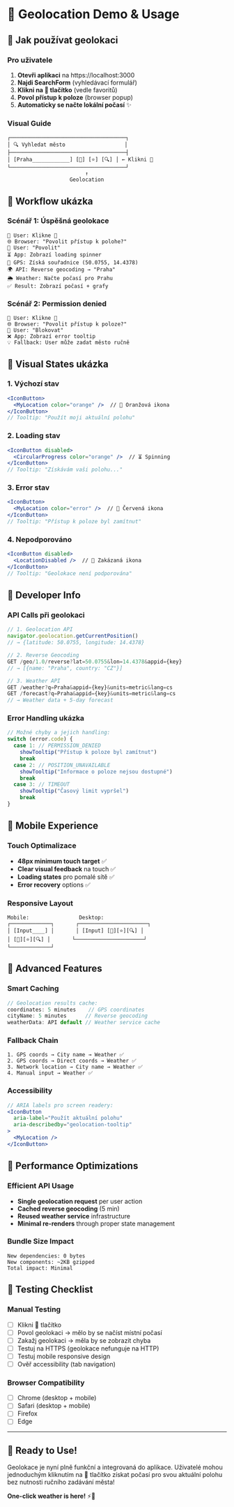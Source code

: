 # 📍 Geolocation Demo & Usage

## 🎯 Jak používat geolokaci

### Pro uživatele
1. **Otevři aplikaci** na https://localhost:3000
2. **Najdi SearchForm** (vyhledávací formulář)
3. **Klikni na 📍 tlačítko** (vedle favoritů)
4. **Povol přístup k poloze** (browser popup)
5. **Automaticky se načte lokální počasí** ✨

### Visual Guide
```
┌─────────────────────────────────────┐
│ 🔍 Vyhledat město                   │
├─────────────────────────────────────┤
│ [Praha____________] [📍] [⭐] [🔍] │ ← Klikni 📍
└─────────────────────────────────────┘
                         ↑
                    Geolocation
```

## 🔄 Workflow ukázka

### Scénář 1: Úspěšná geolokace
```
👤 User: Klikne 📍
🌐 Browser: "Povolit přístup k polohe?"
👤 User: "Povolit"
⏳ App: Zobrazí loading spinner
📡 GPS: Získá souřadnice (50.0755, 14.4378)
🌍 API: Reverse geocoding → "Praha"
🌦️ Weather: Načte počasí pro Prahu
✅ Result: Zobrazí počasí + grafy
```

### Scénář 2: Permission denied
```
👤 User: Klikne 📍  
🌐 Browser: "Povolit přístup k poloze?"
👤 User: "Blokovat"
❌ App: Zobrazí error tooltip
💡 Fallback: User může zadat město ručně
```

## 🎨 Visual States ukázka

### 1. Výchozí stav
```jsx
<IconButton> 
  <MyLocation color="orange" />  // 📍 Oranžová ikona
</IconButton>
// Tooltip: "Použít moji aktuální polohu"
```

### 2. Loading stav
```jsx
<IconButton disabled>
  <CircularProgress color="orange" />  // ⏳ Spinning
</IconButton>
// Tooltip: "Získávám vaši polohu..."
```

### 3. Error stav
```jsx
<IconButton>
  <MyLocation color="error" />  // 📍 Červená ikona
</IconButton>
// Tooltip: "Přístup k poloze byl zamítnut"
```

### 4. Nepodporováno
```jsx
<IconButton disabled>
  <LocationDisabled />  // 🚫 Zakázaná ikona
</IconButton>
// Tooltip: "Geolokace není podporována"
```

## 🔧 Developer Info

### API Calls při geolokaci
```javascript
// 1. Geolocation API
navigator.geolocation.getCurrentPosition()
// → {latitude: 50.0755, longitude: 14.4378}

// 2. Reverse Geocoding
GET /geo/1.0/reverse?lat=50.0755&lon=14.4378&appid={key}
// → [{name: "Praha", country: "CZ"}]

// 3. Weather API  
GET /weather?q=Praha&appid={key}&units=metric&lang=cs
GET /forecast?q=Praha&appid={key}&units=metric&lang=cs
// → Weather data + 5-day forecast
```

### Error Handling ukázka
```javascript
// Možné chyby a jejich handling:
switch (error.code) {
  case 1: // PERMISSION_DENIED
    showTooltip("Přístup k poloze byl zamítnut")
    break
  case 2: // POSITION_UNAVAILABLE  
    showTooltip("Informace o poloze nejsou dostupné")
    break
  case 3: // TIMEOUT
    showTooltip("Časový limit vypršel") 
    break
}
```

## 📱 Mobile Experience

### Touch Optimalizace
- **48px minimum touch target** ✅
- **Clear visual feedback** na touch ✅  
- **Loading states** pro pomalé sítě ✅
- **Error recovery** options ✅

### Responsive Layout
```
Mobile:                Desktop:
┌─────────────┐       ┌──────────────────────┐
│ [Input____] │       │ [Input] [📍][⭐][🔍] │
│ [📍][⭐][🔍] │       └──────────────────────┘
└─────────────┘
```

## 🌟 Advanced Features

### Smart Caching
```javascript
// Geolocation results cache:
coordinates: 5 minutes    // GPS coordinates
cityName: 5 minutes      // Reverse geocoding
weatherData: API default // Weather service cache
```

### Fallback Chain
```
1. GPS coords → City name → Weather ✅
2. GPS coords → Direct coords → Weather ✅  
3. Network location → City name → Weather ✅
4. Manual input → Weather ✅
```

### Accessibility
```jsx
// ARIA labels pro screen readery:
<IconButton 
  aria-label="Použít aktuální polohu"
  aria-describedby="geolocation-tooltip"
>
  <MyLocation />
</IconButton>
```

## 🎯 Performance Optimizations

### Efficient API Usage
- **Single geolocation request** per user action
- **Cached reverse geocoding** (5 min)
- **Reused weather service** infrastructure
- **Minimal re-renders** through proper state management

### Bundle Size Impact
```
New dependencies: 0 bytes
New components: ~2KB gzipped
Total impact: Minimal
```

## 🧪 Testing Checklist

### Manual Testing
- [ ] Klikni 📍 tlačítko
- [ ] Povol geolokaci → mělo by se načíst místní počasí
- [ ] Zakažj geolokaci → měla by se zobrazit chyba  
- [ ] Testuj na HTTPS (geolokace nefunguje na HTTP)
- [ ] Testuj mobile responsive design
- [ ] Ověř accessibility (tab navigation)

### Browser Compatibility
- [ ] Chrome (desktop + mobile)
- [ ] Safari (desktop + mobile)  
- [ ] Firefox
- [ ] Edge

---

## 🚀 Ready to Use!

Geolokace je nyní plně funkční a integrovaná do aplikace. Uživatelé mohou jednoduchým kliknutím na 📍 tlačítko získat počasí pro svou aktuální polohu bez nutnosti ručního zadávání města! 

**One-click weather is here!** ⚡📍
